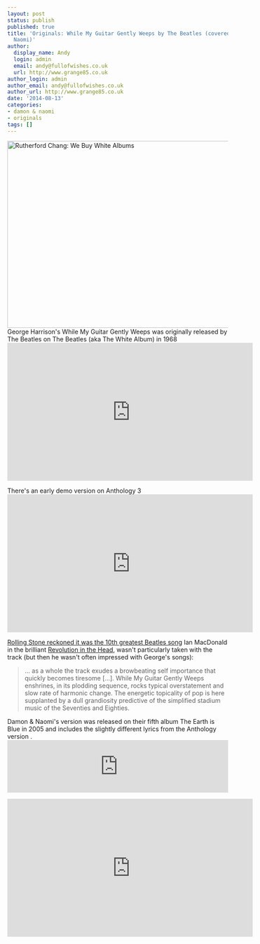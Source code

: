 ```yaml
---
layout: post
status: publish
published: true
title: 'Originals: While My Guitar Gently Weeps by The Beatles (covered by Damon and
  Naomi)'
author:
  display_name: Andy
  login: admin
  email: andy@fullofwishes.co.uk
  url: http://www.grange85.co.uk
author_login: admin
author_email: andy@fullofwishes.co.uk
author_url: http://www.grange85.co.uk
date: '2014-08-13'
categories:
- damon & naomi
- originals
tags: []
---
```

<p><a href="https://www.flickr.com/photos/recessactivitiesinc/8492832065" title="Rutherford Chang: We Buy White Albums by Recess, on Flickr"><img class="aligncenter" src="https://farm9.staticflickr.com/8089/8492832065_8806e23ea4_z.jpg" width="640" height="427" alt="Rutherford Chang: We Buy White Albums"></a><br />
George Harrison's While My Guitar Gently Weeps was originally released by The Beatles on The Beatles (aka The White Album) in 1968<br />

<iframe width="560" height="315" src="https://www.youtube.com/embed/bI8P6ZSHSvE" frameborder="0" allow="accelerometer; autoplay; encrypted-media; gyroscope; picture-in-picture" allowfullscreen></iframe>

<p>There's an early demo version on Anthology 3<br />
<iframe width="560" height="315" src="https://www.youtube.com/embed/1iwF-6kKuVg" frameborder="0" allowfullscreen></iframe>
<p><a href="http://www.rollingstone.com/music/lists/100-greatest-beatles-songs-20110919/while-my-guitar-gently-weeps-19691231">Rolling Stone reckoned it was the 10th greatest Beatles song</a> Ian MacDonald in the brilliant <a href="http://www.amazon.com/gp/product/1556527330/ref=as_li_tl?ie=UTF8&camp=1789&creative=390957&creativeASIN=1556527330&linkCode=as2&tag=aheadfullofwi-20&linkId=NN7RIHTRYD52A54J">Revolution in the Head</a>, wasn't particularly taken with the track (but then he wasn't often impressed with George's songs):</p>
<blockquote><p>... as a whole the track exudes a browbeating self importance that quickly becomes tiresome [...]. While My Guitar Gently Weeps enshrines, in its plodding sequence, rocks typical overstatement and slow rate of harmonic change. The energetic topicality of pop is here supplanted by a dull grandiosity predictive of the simplified stadium music of the Seventies and Eighties.</p></blockquote>
<p>Damon & Naomi's version was released on their fifth album The Earth is Blue in 2005 and includes the slightly different lyrics from the Anthology version .<br />
<iframe style="border: 0; width: 100%; height: 120px;" src="https://bandcamp.com/EmbeddedPlayer/album=4211041915/size=large/bgcol=ffffff/linkcol=0687f5/tracklist=false/artwork=small/track=1569679454/transparent=true/" seamless><a href="http://damonandnaomi.bandcamp.com/album/the-earth-is-blue">The Earth is Blue by Damon & Naomi</a></iframe></p>
<iframe width="560" height="315" src="https://www.youtube.com/embed/XLHm7jRgTEA" frameborder="0" allowfullscreen></iframe>
	